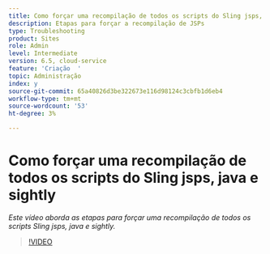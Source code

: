 ```yaml
---
title: Como forçar uma recompilação de todos os scripts do Sling jsps, java e sightly
description: Etapas para forçar a recompilação de JSPs
type: Troubleshooting
product: Sites
role: Admin
level: Intermediate
version: 6.5, cloud-service
feature: 'Criação  '
topic: Administração
index: y
source-git-commit: 65a40826d3be322673e116d98124c3cbfb1d6eb4
workflow-type: tm+mt
source-wordcount: '53'
ht-degree: 3%

---
```



# Como forçar uma recompilação de todos os scripts do Sling jsps, java e sightly

*Este vídeo aborda as etapas para forçar uma recompilação de todos os scripts Sling jsps, java e sightly.*

>[!VIDEO](https://video.tv.adobe.com/v/335464?quality=9&learn=on)

